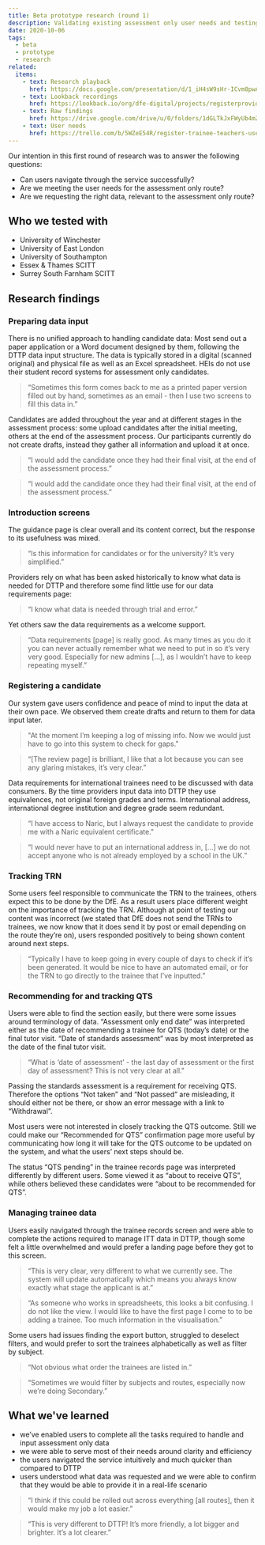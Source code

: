```yaml
---
title: Beta prototype research (round 1)
description: Validating existing assessment only user needs and testing the prototype
date: 2020-10-06
tags:
  - beta
  - prototype
  - research
related:
  items:
    - text: Research playback
      href: https://docs.google.com/presentation/d/1_iH4sW9sHr-ICvm8pwA5UaJFToWsQjf-P8U2A3fbYXw/
    - text: Lookback recordings
      href: https://lookback.io/org/dfe-digital/projects/registerprovidersaousability/rounds
    - text: Raw findings
      href: https://drive.google.com/drive/u/0/folders/1dGLTkJxFWyUb4mZ9rpBtk0ao7shjzibH
    - text: User needs
      href: https://trello.com/b/5WZeE54R/register-trainee-teachers-user-needs-board
---
```


Our intention in this first round of research was to answer the following questions:

- Can users navigate through the service successfully?
- Are we meeting the user needs for the assessment only route?
- Are we requesting the right data, relevant to the assessment only route?

## Who we tested with

- University of Winchester
- University of East London
- University of Southampton
- Essex & Thames SCITT
- Surrey South Farnham SCITT

## Research findings

### Preparing data input

There is no unified approach to handling candidate data: Most send out a paper application or a Word document designed by them, following the DTTP data input structure. The data is typically stored in a digital (scanned original) and physical file as well as an Excel spreadsheet. HEIs do not use their student record systems for assessment only candidates.

> “Sometimes this form comes back to me as a printed paper version filled out by hand, sometimes as an email - then I use two screens to fill this data in.”

Candidates are added throughout the year and at different stages in the assessment process: some upload candidates after the initial meeting, others at the end of the assessment process. Our participants currently do not create drafts, instead they gather all information and upload it at once.

> “I would add the candidate once they had their final visit, at the end of the assessment process.”

> “I would add the candidate once they had their final visit, at the end of the assessment process.”

### Introduction screens

The guidance page is clear overall and its content correct, but the response to its usefulness was mixed.

> “Is this information for candidates or for the university? It’s very simplified.”

Providers rely on what has been asked historically to know what data is needed for DTTP and therefore some find little use for our data requirements page:

> “I know what data is needed through trial and error.”

Yet others saw the data requirements as a welcome support.

> “Data requirements [page] is really good. As many times as you do it you can never actually remember what we need to put in so it’s very very good. Especially for new admins [...], as I wouldn’t have to keep repeating myself.”

### Registering a candidate

Our system gave users confidence and peace of mind to input the data at their own pace. We observed them create drafts and return to them for data input later.

> "At the moment I’m keeping a log of missing info. Now we would just have to go into this system to check for gaps."

> “[The review page] is brilliant, I like that a lot because you can see any glaring mistakes, it’s very clear.”

Data requirements for international trainees need to be discussed with data consumers. By the time providers input data into DTTP they use equivalences, not original foreign grades and terms. International address, international degree institution and degree grade seem redundant.

> “I have access to Naric, but I always request the candidate to provide me with a Naric equivalent certificate."

> “I would never have to put an international address in, [...] we do not accept anyone who is not already employed by a school in the UK.”

### Tracking TRN

Some users feel responsible to communicate the TRN to the trainees, others expect this to be done by the DfE. As a result users place different weight on the importance of tracking the TRN. Although at point of testing our content was incorrect (we stated that DfE does not send the TRNs to trainees, we now know that it does send it by post or email depending on the route they’re on), users responded positively to being shown content around next steps.

> “Typically I have to keep going in every couple of days to check if it’s been generated. It would be nice to have an automated email, or for the TRN to go directly to the trainee that I’ve inputted.”

### Recommending for and tracking QTS

Users were able to find the section easily, but there were some issues around terminology of data. “Assessment only end date” was interpreted either as the date of recommending a trainee for QTS (today’s date) or the final tutor visit. “Date of standards assessment” was by most interpreted as the date of the final tutor visit.

> “What is ‘date of assessment’ - the last day of assessment or the first day of assessment? This is not very clear at all."

Passing the standards assessment is a requirement for receiving QTS. Therefore the options “Not taken” and “Not passed” are misleading, it should either not be there, or show an error message with a link to “Withdrawal”.

Most users were not interested in closely tracking the QTS outcome. Still we could make our “Recommended for QTS” confirmation page more useful by communicating how long it will take for the QTS outcome to be updated on the system, and what the users’ next steps should be.

The status “QTS pending” in the trainee records page was interpreted differently by different users. Some viewed it as “about to receive QTS”, while others believed these candidates were “about to be recommended for QTS”.

### Managing trainee data

Users easily navigated through the trainee records screen and were able to complete the actions required to manage ITT data in DTTP, though some felt a little overwhelmed and would prefer a landing page before they got to this screen.

> “This is very clear, very different to what we currently see. The system will update automatically which means you always know exactly what stage the applicant is at.”

> “As someone who works in spreadsheets, this looks a bit confusing. I do not like the view. I would like to have the first page I come to to be adding a trainee. Too much information in the visualisation.”

Some users had issues finding the export button, struggled to deselect filters, and would prefer to sort the trainees alphabetically as well as filter by subject.

> “Not obvious what order the trainees are listed in.”

> “Sometimes we would filter by subjects and routes, especially now we’re doing Secondary.”

## What we've learned

- we’ve enabled users to complete all the tasks required to handle and input assessment only data
- we were able to serve most of their needs around clarity and efficiency
- the users navigated the service intuitively and much quicker than compared to DTTP
- users understood what data was requested and we were able to confirm that they would be able to provide it in a real-life scenario

> “I think if this could be rolled out across everything [all routes], then it would make my job a lot easier.”

> “This is very different to DTTP! It’s more friendly, a lot bigger and brighter. It’s a lot clearer.”
